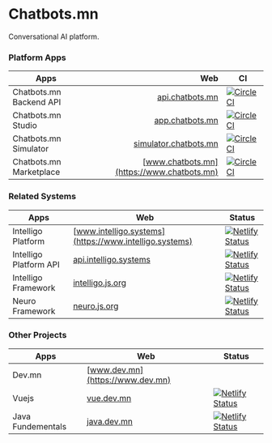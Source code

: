 # Chatbots.mn

Conversational AI platform.

### Platform Apps

| Apps                    |                                                    Web | CI |
| ----------------------- | -----------------------------------------------------: | ------ |
| Chatbots.mn Backend API |             [api.chatbots.mn](https://api.chatbots.mn) |   [![CircleCI](https://circleci.com/gh/intelligo-systems/chatbots.mn/tree/master.svg?style=svg&circle-token=cde678f675f54a6a32769bda64fc27499da44ae2)](https://circleci.com/gh/intelligo-systems/chatbots.mn/tree/master)     |
| Chatbots.mn Studio      |             [app.chatbots.mn](https://app.chatbots.mn) |    [![CircleCI](https://circleci.com/gh/intelligo-systems/chatbots.mn/tree/master.svg?style=svg&circle-token=cde678f675f54a6a32769bda64fc27499da44ae2)](https://circleci.com/gh/intelligo-systems/chatbots.mn/tree/master)    |
| Chatbots.mn Simulator   | [simulator.chatbots.mn](https://simulator.chatbots.mn) |   [![CircleCI](https://circleci.com/gh/intelligo-systems/chatbots.mn/tree/master.svg?style=svg&circle-token=cde678f675f54a6a32769bda64fc27499da44ae2)](https://circleci.com/gh/intelligo-systems/chatbots.mn/tree/master)     |
| Chatbots.mn Marketplace |             [www.chatbots.mn](https://www.chatbots.mn) |    [![CircleCI](https://circleci.com/gh/intelligo-systems/chatbots.mn/tree/master.svg?style=svg&circle-token=cde678f675f54a6a32769bda64fc27499da44ae2)](https://circleci.com/gh/intelligo-systems/chatbots.mn/tree/master)    |

### Related Systems 

| Apps                   | Web                                                    | Status                                                                                                                                                                |
|------------------------|--------------------------------------------------------|-----------------------------------------------------------------------------------------------------------------------------------------------------------------------|
| Intelligo Platform     | [www.intelligo.systems](https://www.intelligo.systems) | [![Netlify Status](https://api.netlify.com/api/v1/badges/d99f8dbe-1a04-469d-8b29-2ca984dc11c5/deploy-status)](https://app.netlify.com/sites/intelligosystems/deploys) |
| Intelligo Platform API | [api.intelligo.systems](https://api.intelligo.systems) | [![Netlify Status](https://api.netlify.com/api/v1/badges/d99f8dbe-1a04-469d-8b29-2ca984dc11c5/deploy-status)](https://app.netlify.com/sites/intelligosystems/deploys) |
| Intelligo Framework    | [intelligo.js.org](https://intelligo.js.org)           | [![Netlify Status](https://api.netlify.com/api/v1/badges/b5da6232-0003-4718-bd5e-5d122b981eb6/deploy-status)](https://app.netlify.com/sites/intelligo/deploys)        |
| Neuro Framework        | [neuro.js.org](https://neuro.js.org)                   | [![Netlify Status](https://api.netlify.com/api/v1/badges/e50b93e2-67b8-4c6e-a4cc-c245b571f3cc/deploy-status)](https://app.netlify.com/sites/neurojs/deploys)          |


### Other Projects 

| Apps              | Web                                | Status                                                                                                                                                        |
|-------------------|------------------------------------|---------------------------------------------------------------------------------------------------------------------------------------------------------------|
| Dev.mn            | [www.dev.mn](https://www.dev.mn)   |                                                                                                                                                               |
| Vuejs             | [vue.dev.mn](https://vue.dev.mn)   | [![Netlify Status](https://api.netlify.com/api/v1/badges/3d543ee9-df94-4298-a70c-49ba5c12d143/deploy-status)](https://app.netlify.com/sites/vuejs-mn/deploys) |
| Java Fundementals | [java.dev.mn](https://java.dev.mn) | [![Netlify Status](https://api.netlify.com/api/v1/badges/204af496-cf7d-4164-85c2-72fee5f3f0ae/deploy-status)](https://app.netlify.com/sites/javamn/deploys)   |


